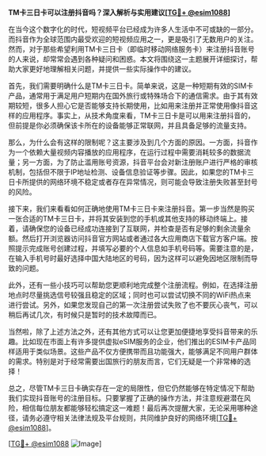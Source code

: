 **TM卡三日卡可以注册抖音吗？深入解析与实用建议[[TG💪+ @esim1088](https://t.me/s/esim1088)]**

在当今这个数字化的时代，短视频平台已经成为许多人生活中不可或缺的一部分。而抖音作为全球范围内最受欢迎的短视频应用之一，更是吸引了无数用户的关注。然而，对于那些希望利用TM卡三日卡（即临时移动网络服务卡）来注册抖音账号的人来说，却常常会遇到各种疑问和困惑。本文将围绕这一主题展开详细探讨，帮助大家更好地理解相关问题，并提供一些实际操作中的建议。

首先，我们需要明确什么是TM卡三日卡。简单来说，这是一种短期有效的SIM卡产品，通常用于满足用户短期内在国外旅行或特殊场合下的通信需求。由于其有效期较短，很多人担心它是否能够支持长期使用，比如用来注册并正常使用像抖音这样的应用程序。事实上，从技术角度来看，TM卡三日卡是可以用来注册抖音的，但前提是你必须确保该卡所在的设备能够正常联网，并且具备足够的流量支持。

那么，为什么会有这样的限制呢？这主要涉及到几个方面的原因。一方面，抖音作为一个依赖大量视频内容播放的应用程序，在运行过程中需要消耗较多的数据流量；另一方面，为了防止滥用账号资源，抖音平台会对新注册账户进行严格的审核机制，包括但不限于IP地址检测、设备信息验证等步骤。因此，如果您的TM卡三日卡所提供的网络环境不稳定或者存在异常情况，则可能会导致注册失败甚至封号的风险。

接下来，我们来看看如何正确地使用TM卡三日卡来注册抖音。第一步当然是购买一张合适的TM卡三日卡，并将其安装到您的手机或其他支持的移动终端上。接着，请确保您的设备已经成功连接到了互联网，并检查是否有足够的剩余流量余额。然后打开浏览器访问抖音官方网站或者通过各大应用商店下载官方客户端。按照提示完成账号创建过程，并填写必要的个人信息如手机号码等。需要注意的是，在输入手机号时最好选择中国大陆地区的号码，因为这样可以避免因地区限制而导致的问题。

此外，还有一些小技巧可以帮助您更顺利地完成整个注册流程。例如，在选择注册地点时尽量挑选信号较强且稳定的区域；同时也可以尝试切换不同的WiFi热点来进行尝试。另外，如果您发现自己的第一次注册尝试失败了也不要灰心丧气，可以稍后再试几次，有时候只是暂时的技术故障而已。

当然啦，除了上述方法之外，还有其他方式可以让您更加便捷地享受抖音带来的乐趣。比如现在市面上有许多提供虚拟eSIM服务的企业，他们推出的ESIM卡产品同样适用于类似场景。这些产品不仅方便携带而且功能强大，能够满足不同用户群体的需求。特别是对于经常需要出国旅行的朋友而言，它们无疑是一个非常棒的选择！

总之，尽管TM卡三日卡确实存在一定的局限性，但它仍然能够在特定情况下帮助我们实现抖音账号的注册目标。只要掌握了正确的操作方法，并注意规避潜在风险，相信每位朋友都能够轻松搞定这一难题！最后再次提醒大家，无论采用哪种途径，请务必遵守相关法律法规及平台规则，共同维护良好的网络环境[[TG💪+ @esim1088](https://t.me/s/esim1088)]。

[[TG💪+ @esim1088](https://t.me/s/esim1088) ![Image](https://i.postimg.cc/4NQfJmqS/Snipaste-2025-05-13-00-14-12.png)]